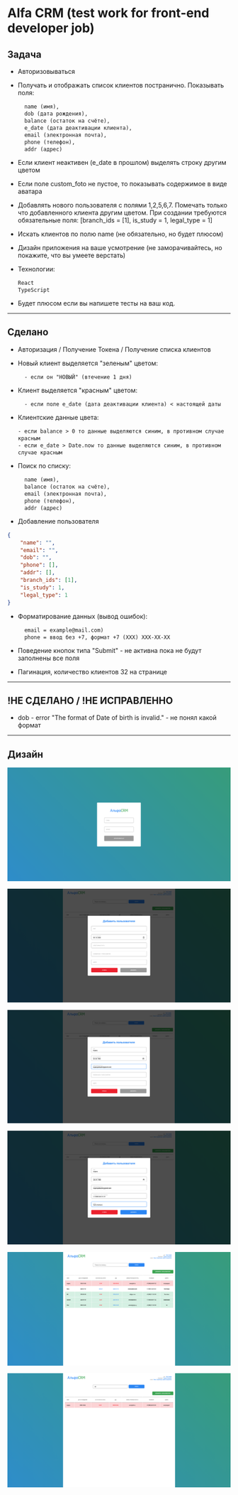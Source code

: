 # Alfa CRM (test work for front-end developer job)

## Задача

-   Авторизовываться
-   Получать и отображать список клиентов постранично. Показывать поля:

          name (имя),
          dob (дата рождения),
          balance (остаток на счёте),
          e_date (дата деактивации клиента),
          email (электронная почта),
          phone (телефон),
          addr (адрес)

-   Если клиент неактивен (e_date в прошлом) выделять строку другим цветом
-   Если поле custom_foto не пустое, то показывать содержимое в виде аватара
-   Добавлять нового пользователя с полями 1,2,5,6,7. Помечать только что добавленного клиента другим цветом. При создании требуются обязательные поля: [branch_ids = [1], is_study = 1, legal_type = 1]
-   Искать клиентов по полю name (не обязательно, но будет плюсом)
-   Дизайн приложения на ваше усмотрение (не заморачивайтесь, но покажите, что вы умеете верстать)
-   Технологии:

        React
        TypeScript

-   Будет плюсом если вы напишете тесты на ваш код.

---

## Сделано

-   Авторизация / Получение Токена / Получение списка клиентов
-   Новый клиент выделяется "зеленым" цветом:

          - если он "НОВЫЙ" (втечение 1 дня)

-   Клиент выделяется "красным" цветом:

          - если поле e_date (дата деактивации клиента) < настоящей даты

-   Клиентские данные цвета:

        - если balance > 0 то данные выделяются синим, в противном случае красным
        - если e_date > Date.now то данные выделяются синим, в противном случае красным

-   Поиск по списку:

          name (имя),
          balance (остаток на счёте),
          email (электронная почта),
          phone (телефон),
          addr (адрес)

-   Добавление пользователя

```json
{
    "name": "",
    "email": "",
    "dob": "",
    "phone": [],
    "addr": [],
    "branch_ids": [1],
    "is_study": 1,
    "legal_type": 1
}
```

-   Форматирование данных (вывод ошибок):

          email = example@mail.com)
          phone = ввод без +7, формат +7 (ХХХ) ХХХ-ХХ-ХХ

-   Поведение кнопок типа "Submit" - не активна пока не будут заполнены все поля

-   Пагинация, количество клиентов 32 на странице

---

## !НЕ СДЕЛАНО / !НЕ ИСПРАВЛЕННО

-   dob - error "The format of Date of birth is invalid." - не понял какой формат

---

## Дизайн

![image](./preview/1.png)

![image](./preview/2.png)

![image](./preview/3.png)

![image](./preview/4.png)

![image](./preview/5.png)

![image](./preview/6.png)
